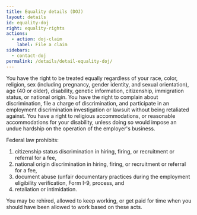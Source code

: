 ```yaml
---
title: Equality details (DOJ)
layout: details
id: equality-doj
right: equality-rights
actions:
  - action: doj-claim
    label: File a claim
sidebars:
  - contact-doj
permalink: /details/detail-equality-doj/
---
```


You have the right to be treated equally regardless of your race, color, religion, sex (including pregnancy, gender identity, and sexual orientation), age (40 or older), disability, genetic information, citizenship, immigration status, or national origin. You have the right to complain about discrimination, file a charge of discrimination, and participate in an employment discrimination investigation or lawsuit without being retaliated against. You have a right to religious accommodations, or reasonable accommodations for your disability, unless doing so would impose an undue hardship on the operation of the employer's business.

Federal law prohibits:

1. citizenship status discrimination in hiring, firing, or recruitment or referral for a fee,
2. national origin discrimination in hiring, firing, or recruitment or referral for a fee,
3. document abuse (unfair documentary practices during the employment eligibility verification, Form I-9, process, and
4. retaliation or intimidation.

You may be rehired, allowed to keep working, or get paid for time when you should have been allowed to work based on these acts.
